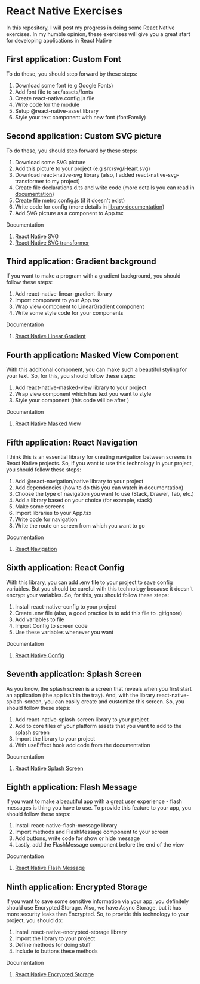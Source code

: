 # React Native Exercises
In this repository, I will post my progress in doing some React Native exercises. In my humble opinion, these exercises will give you a great start for developing applications in React Native

## First application: Custom Font
To do these, you should step forward by these steps:
1. Download some font (e.g Google Fonts)
2. Add font file to src/assets/fonts
3. Create react-native.config.js file
4. Write code for the module
5. Setup @react-native-asset library
6. Style your text component with new font (fontFamily)

## Second application: Custom SVG picture
To do these, you should step forward by these steps:
1. Download some SVG picture
2. Add this picture to your project (e.g src/svg/Heart.svg)
3. Download react-native-svg library (also, I added react-native-svg-transformer to my project)
4. Create file declarations.d.ts and write code (more details you can read in [documentation](https://github.com/kristerkari/react-native-svg-transformer))
5. Create file metro.config.js (if it doesn't exist)
6. Write code for config (more details in [library documentation](https://github.com/kristerkari/react-native-svg-transformer))
7. Add SVG picture as a component to App.tsx

Documentation
1. [React Native SVG](https://www.npmjs.com/package/react-native-svg)
2. [React Native SVG transformer](https://github.com/kristerkari/react-native-svg-transformer)

## Third application: Gradient background
If you want to make a program with a gradient background, you should follow these steps:
1. Add react-native-linear-gradient library
2. Import component to your App.tsx
3. Wrap view component to LinearGradient component
4. Write some style code for your components

Documentation
1. [React Native Linear Gradient](https://www.npmjs.com/package/react-native-linear-gradient)

## Fourth application: Masked View Component
With this additional component, you can make such a beautiful styling for your text. So, for this, you should follow these steps:
1. Add react-native-masked-view library to your project
2. Wrap view component which has text you want to style
3. Style your component (this code will be after <MaskedView>)

Documentation
1. [React Native Masked View](https://www.npmjs.com/package/@react-native-masked-view/masked-view)

## Fifth application: React Navigation
I think this is an essential library for creating navigation between screens in React Native projects. So, if you want to use this technology in your project, you should follow these steps:
1. Add  @react-navigation/native library to your project
2. Add dependencies (how to do this you can watch in documentation)
3. Choose the type of navigation you want to use (Stack, Drawer, Tab, etc.)
4. Add a library based on your choice (for example, stack)
5. Make some screens
6. Import libraries to your App.tsx
7. Write code for navigation
8. Write the route on screen from which you want to go

Documentation
1. [React Navigation](https://reactnavigation.org/docs/getting-started)

## Sixth application: React Config
With this library, you can add .env file to your project to save config variables. But you should be careful with this technology because it doesn't encrypt your variables. So, for this, you should follow these steps:
1. Install react-native-config to your project
2. Create .env file (also, a good practice is to add this file to .gitignore)
3. Add variables to file
4. Import Config to screen code
5. Use these variables whenever you want

Documentation
1. [React Native Config](https://www.npmjs.com/package/react-native-config)

## Seventh application: Splash Screen
As you know, the splash screen is a screen that reveals when you first start an application (the app isn't in the tray). And, with the library react-native-splash-screen, you can easily create and customize this screen. So, you should follow these steps:
1. Add react-native-splash-screen library to your project
2. Add to core files of your platform assets that you want to add to the splash screen
3. Import the library to your project
4. With useEffect hook add code from the documentation

Documentation
1. [React Native Splash Screen](https://www.npmjs.com/package/react-native-splash-screen)

## Eighth application: Flash Message
If you want to make a beautiful app with a great user experience - flash messages is thing you have to use. To provide this feature to your app, you should follow these steps:
1. Install react-native-flash-message library
2. Import methods and FlashMessage component to your screen
3. Add buttons, write code for show or hide message
4. Lastly, add the FlashMessage component before the end of the view

Documentation
1. [React Native Flash Message](https://www.npmjs.com/package/react-native-flash-message)

## Ninth application: Encrypted Storage
If you want to save some sensitive information via your app, you definitely should use Encrypted Storage. Also, we have Async Storage, but it has more security leaks than Encrypted. So, to provide this technology to your project, you should do:
1. Install react-native-encrypted-storage library
2. Import the library to your project
3. Define methods for doing stuff
4. Include to buttons these methods

Documentation
1. [React Native Encrypted Storage](https://www.npmjs.com/package/react-native-encrypted-storage)
